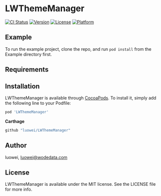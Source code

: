 # LWThemeManager

[![CI Status](https://img.shields.io/travis/luowei/LWThemeManager.svg?style=flat)](https://travis-ci.org/luowei/LWThemeManager)
[![Version](https://img.shields.io/cocoapods/v/LWThemeManager.svg?style=flat)](https://cocoapods.org/pods/LWThemeManager)
[![License](https://img.shields.io/cocoapods/l/LWThemeManager.svg?style=flat)](https://cocoapods.org/pods/LWThemeManager)
[![Platform](https://img.shields.io/cocoapods/p/LWThemeManager.svg?style=flat)](https://cocoapods.org/pods/LWThemeManager)

## Example

To run the example project, clone the repo, and run `pod install` from the Example directory first.

## Requirements

## Installation

LWThemeManager is available through [CocoaPods](https://cocoapods.org). To install
it, simply add the following line to your Podfile:

```ruby
pod 'LWThemeManager'
```

**Carthage**
```ruby
github "luowei/LWThemeManager"
```

## Author

luowei, luowei@wodedata.com

## License

LWThemeManager is available under the MIT license. See the LICENSE file for more info.
